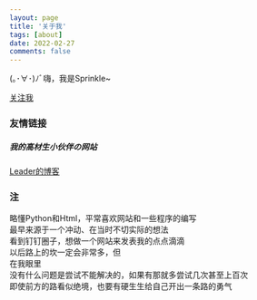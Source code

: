 ```yaml
---
layout: page
title: '关于我'
tags: [about]
date: 2022-02-27
comments: false
---
```

    
(｡･∀･)ﾉﾞ嗨，我是Sprinkle~<br>

[关注我](https://space.bilibili.com/504151731)<br>

### 友情链接
##### 我的高材生小伙伴の网站
[Leader的博客](https://leader.rthe.xyz)<br>
### 注
略懂Python和Html，平常喜欢网站和一些程序的编写<br>
最早来源于一个冲动、在当时不切实际的想法<br>
看到钉钉圈子，想做一个网站来发表我的点点滴滴<br>
以后路上的坎一定会非常多，但<br>
在我眼里<br>
没有什么问题是尝试不能解决的，如果有那就多尝试几次甚至上百次<br>
即使前方的路看似绝境，也要有硬生生给自己开出一条路的勇气<br>

